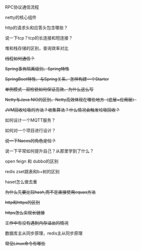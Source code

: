 





RPC协议通信流程

netty的核心组件

http的请求头和应答头包含哪些？

说一下tcp？tcp的长连接和短连接？

堆和栈存储的区别，查询效率对比

~~线程如何通信？~~



~~Spring事务隔离级别、Spring特性~~

~~SpringBoot特性、与Spring关系、怎样构建一个Starter~~

~~单例模式--双检锁如何保证高效、为什么这么写~~

~~Netty与Java NIO的区别、Netty高效体现在哪些地方（底层+应用层）~~

~~JVM回收垃圾的方法？收集算法？什么情况会触发垃圾回收？~~

如何设计一个MQTT服务？

如何对一个项目进行设计？

~~说一下Nacos的角色定位？~~

说一下平常如何提升自己？从那里学到了什么？




open feign 和 dubbo的区别

redis zset跳表和b+树的区别

haset怎么做去重

~~为什么先要比较hash,而不是直接使用equas方法~~

~~http和https的区别~~

~~https怎么实现长链接~~

~~工作中有没有遇到内存溢出的情况~~

数据库主从同步原理，redis主从同步原理

~~常见Linux命令有哪些~~